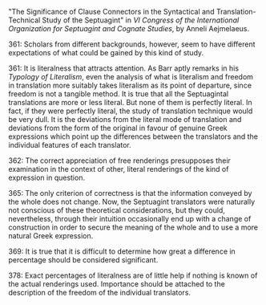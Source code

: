 "The Significance of Clause Connectors in the Syntactical and Translation-Technical Study of the Septuagint" in _VI Congress of the International Organization for Septuagint and Cognate Studies_, by Anneli Aejmelaeus.

361: Scholars from different backgrounds, however, seem to have different expectations of what could be gained by this kind of study.

361: It is literalness that attracts attention. As Barr aptly remarks in his _Typology of Literalism_, even the analysis of what is literalism and freedom in translation more suitably takes literalism as its point of departure, since freedom is not a tangible method. It is true that all the Septuagintal translations are more or less literal. But none of them is perfectly literal. In fact, if they were perfectly literal, the study of translation technique would be very dull. It is the deviations from the literal mode of translation and deviations from the form of the original in favour of genuine Greek expressions which point up the differences between the translators and the individual features of each translator.

362: The correct appreciation of free renderings presupposes their examination in the context of other, literal renderings of the kind of expression in question.

365: The only criterion of correctness is that the information conveyed by the whole does not change. Now, the Septuagint translators were naturally not conscious of these theoretical considerations, but they could, nevertheless, through their intuition occasionally end up with a change of construction in order to secure the meaning of the whole and to use a more natural Greek expression.

369: It is true that it is difficult to determine how great a difference in percentage should be considered significant.

378: Exact percentages of literalness are of little help if nothing is known of the actual renderings used. Importance should be attached to the description of the freedom of the individual translators.
